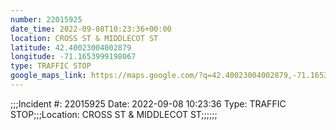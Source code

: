 ```yaml
---
number: 22015925
date_time: 2022-09-08T10:23:36+00:00
location: CROSS ST & MIDDLECOT ST
latitude: 42.40023004002879
longitude: -71.1653999198067
type: TRAFFIC STOP
google_maps_link: https://maps.google.com/?q=42.40023004002879,-71.1653999198067
---
```


;;;Incident #: 22015925   Date: 2022-09-08 10:23:36   Type: TRAFFIC STOP;;;Location: CROSS ST & MIDDLECOT ST;;;;;;
